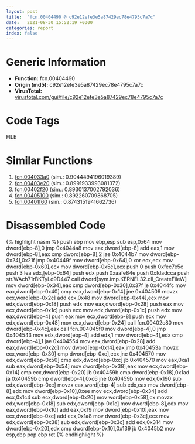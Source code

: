 ```yaml
---
layout: post
title:  "fcn.00404490 @ c92e12efe3e5a87429ec78e4795c7a7c"
date:   2021-08-30 15:52:19 +0300
categories: report
index: false
---
```


# Generic Information
- **Function:** fcn.00404490
- **Origin (md5):** c92e12efe3e5a87429ec78e4795c7a7c
- **VirusTotal:** [virustotal.com/gui/file/c92e12efe3e5a87429ec78e4795c7a7c][virustotal_ref]

# Code Tags
<span class="tag" id="FILE">FILE</span>


# Similar Functions

1. [fcn.004033a0][similar_1_ref] (sim.: 0.9044494196019389)
2. [fcn.00403e20][similar_2_ref] (sim.: 0.8991933993081372)
3. [fcn.00402f20][similar_3_ref] (sim.: 0.8930137002792036)
4. [fcn.00405100][similar_4_ref] (sim.: 0.892260709868705)
5. [fcn.00401f60][similar_5_ref] (sim.: 0.8743151941662736)


# Disassembled Code

{% highlight nasm %}
push ebp
mov ebp,esp
sub esp,0x64
mov dword[ebp-8],0
jmp 0x4044a8
mov eax,dword[ebp-8]
add eax,1
mov dword[ebp-8],eax
cmp dword[ebp-8],2
jae 0x4044b7
mov dword[ebp-0x24],0x21f
jmp 0x40449f
mov dword[ebp-0x64],0
xor ecx,ecx
mov dword[ebp-0x60],ecx
mov dword[ebp-0x5c],ecx
push 0
push 0xfec7e5c
push 3
lea edx,[ebp-0x64]
push edx
push 0xaafe84e
push 0xfdadcca
push str.WAch71rBKTyLd9D447
call dword[sym.imp.KERNEL32.dll_CreateFileW]
mov dword[ebp-0x34],eax
cmp dword[ebp-0x30],0x37f
je 0x4044fc
mov eax,dword[ebp-0x40]
cmp eax,dword[ebp-0x14]
jne 0x404506
movzx ecx,word[ebp-0x2c]
add ecx,0x48
mov dword[ebp-0x44],ecx
mov edx,dword[ebp-0x18]
push edx
mov eax,dword[ebp-0x28]
push eax
mov ecx,dword[ebp-0x1c]
push ecx
mov edx,dword[ebp-0x1c]
push edx
mov eax,dword[ebp-4]
push eax
mov ecx,dword[ebp-8]
push ecx
mov edx,dword[ebp-0x48]
mov ecx,dword[ebp-0x24]
call fcn.00402c80
mov dword[ebp-0x4c],eax
call fcn.004045f0
mov dword[ebp-4],0
jmp 0x404543
mov edx,dword[ebp-4]
add edx,1
mov dword[ebp-4],edx
cmp dword[ebp-4],1
jae 0x404554
mov eax,dword[ebp-0x28]
add eax,dword[ebp-0x2c]
mov dword[ebp-0x14],eax
jmp 0x40453a
movzx ecx,word[ebp-0x30]
cmp dword[ebp-0xc],ecx
jne 0x404570
mov edx,dword[ebp-0x50]
cmp edx,dword[ebp-0xc]
jb 0x404570
mov eax,0xa1
sub eax,dword[ebp-0x54]
mov dword[ebp-0x38],eax
mov ecx,dword[ebp-0x14]
cmp ecx,dword[ebp-0x20]
jb 0x40459b
cmp dword[ebp-0x18],0x1ad
ja 0x40459b
cmp dword[ebp-4],0xc6
jne 0x40459b
mov edx,0x190
sub edx,dword[ebp-0xc]
movzx eax,word[ebp-4]
sub edx,eax
mov dword[ebp-8],edx
mov dword[ebp-0x10],0xee
mov ecx,dword[ebp-0x34]
add ecx,0x1c4
sub ecx,dword[ebp-0x20]
mov word[ebp-0x58],cx
movzx edx,word[ebp-0x18]
sub edx,dword[ebp-0x1c]
mov dword[ebp-8],edx
mov eax,dword[ebp-0x10]
add eax,0x19
mov dword[ebp-0x10],eax
mov ecx,dword[ebp-0xc]
add ecx,0x1a8
mov dword[ebp-0x3c],ecx
mov edx,dword[ebp-0x38]
sub edx,dword[ebp-0x3c]
add edx,0x314
mov dword[ebp-0x20],edx
cmp dword[ebp-0x10],0x139
jb 0x4045b2
mov esp,ebp
pop ebp
ret 
{% endhighlight %}


[similar_1_ref]: /report/fcn.004033a0@abc9786e2a489b932acab8d94330570f
[similar_2_ref]: /report/fcn.00403e20@abc9786e2a489b932acab8d94330570f
[similar_3_ref]: /report/fcn.00402f20@5ce971de92cdc4218f02ac78c0c9e31a
[similar_4_ref]: /report/fcn.00405100@91990b2a71b4496d16eeca2a1944c7d3
[similar_5_ref]: /report/fcn.00401f60@d8e81b230e51671f65a4a8e6ababe01d
[virustotal_ref]: https://www.virustotal.com/gui/file/c92e12efe3e5a87429ec78e4795c7a7c